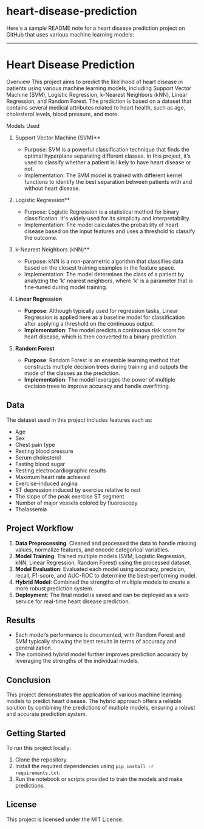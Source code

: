 # heart-disease-prediction
Here's a sample README note for a heart disease prediction project on GitHub that uses various machine learning models:

---

# Heart Disease Prediction

Overview
This project aims to predict the likelihood of heart disease in patients using various machine learning models, including Support Vector Machine (SVM), Logistic Regression, k-Nearest Neighbors (kNN), Linear Regression, and Random Forest. The prediction is based on a dataset that contains several medical attributes related to heart health, such as age, cholesterol levels, blood pressure, and more.

 Models Used
1. Support Vector Machine (SVM)**
   - Purpose: SVM is a powerful classification technique that finds the optimal hyperplane separating different classes. In this project, it’s used to classify whether a patient is likely to have heart disease or not.
   - Implementation: The SVM model is trained with different kernel functions to identify the best separation between patients with and without heart disease.

2. Logistic Regression**
   - Purpose: Logistic Regression is a statistical method for binary classification. It's widely used for its simplicity and interpretability.
   - Implementation: The model calculates the probability of heart disease based on the input features and uses a threshold to classify the outcome.

3. k-Nearest Neighbors (kNN)**
   - Purpose: kNN is a non-parametric algorithm that classifies data based on the closest training examples in the feature space.
   - Implementation: The model determines the class of a patient by analyzing the 'k' nearest neighbors, where 'k' is a parameter that is fine-tuned during model training.

4. **Linear Regression**
   - **Purpose**: Although typically used for regression tasks, Linear Regression is applied here as a baseline model for classification after applying a threshold on the continuous output.
   - **Implementation**: The model predicts a continuous risk score for heart disease, which is then converted to a binary prediction.

5. **Random Forest**
   - **Purpose**: Random Forest is an ensemble learning method that constructs multiple decision trees during training and outputs the mode of the classes as the prediction.
   - **Implementation**: The model leverages the power of multiple decision trees to improve accuracy and handle overfitting.

## Data
The dataset used in this project includes features such as:
- Age
- Sex
- Chest pain type
- Resting blood pressure
- Serum cholesterol
- Fasting blood sugar
- Resting electrocardiographic results
- Maximum heart rate achieved
- Exercise-induced angina
- ST depression induced by exercise relative to rest
- The slope of the peak exercise ST segment
- Number of major vessels colored by fluoroscopy
- Thalassemia

## Project Workflow
1. **Data Preprocessing**: Cleaned and processed the data to handle missing values, normalize features, and encode categorical variables.
2. **Model Training**: Trained multiple models (SVM, Logistic Regression, kNN, Linear Regression, Random Forest) using the processed dataset.
3. **Model Evaluation**: Evaluated each model using accuracy, precision, recall, F1-score, and AUC-ROC to determine the best-performing model.
4. **Hybrid Model**: Combined the strengths of multiple models to create a more robust prediction system.
5. **Deployment**: The final model is saved and can be deployed as a web service for real-time heart disease prediction.

## Results
- Each model’s performance is documented, with Random Forest and SVM typically showing the best results in terms of accuracy and generalization.
- The combined hybrid model further improves prediction accuracy by leveraging the strengths of the individual models.

## Conclusion
This project demonstrates the application of various machine learning models to predict heart disease. The hybrid approach offers a reliable solution by combining the predictions of multiple models, ensuring a robust and accurate prediction system.

## Getting Started
To run this project locally:
1. Clone the repository.
2. Install the required dependencies using `pip install -r requirements.txt`.
3. Run the notebook or scripts provided to train the models and make predictions.

## License
This project is licensed under the MIT License.

